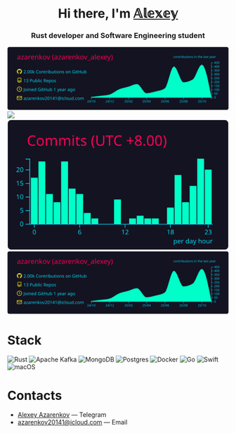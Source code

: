 <h1 align="center">Hi there, I'm <a href="https://github.com/Azarenkov" target="_blank">𝔸𝕝𝕖𝕩𝕖𝕪</a> 
<h3 align="center">Rust developer and Software Engineering student</h3>

![](https://raw.githubusercontent.com/Azarenkov/Azarenkov/main/profile-summary-card-output/2077/0-profile-details.svg)
![](https://raw.githubusercontent.com/Azarenkov/Azarenkov/main/profile-summary-card-output/2077/1-most-used-languages.svg)
![](https://raw.githubusercontent.com/Azarenkov/Azarenkov/main/profile-summary-card-output/2077/4-productive-time.svg)
![](https://raw.githubusercontent.com/Azarenkov/Azarenkov/main/profile-summary-card-output/2077/0-profile-details.svg)

# Stack
![Rust](https://img.shields.io/badge/rust-%23000000.svg?style=for-the-badge&logo=rust&logoColor=blue)
![Apache Kafka](https://img.shields.io/badge/Apache%20Kafka-000?style=for-the-badge&logo=apachekafka)
![MongoDB](https://img.shields.io/badge/MongoDB-%234ea94b.svg?style=for-the-badge&logo=mongodb&logoColor=white)
![Postgres](https://img.shields.io/badge/postgres-%23316192.svg?style=for-the-badge&logo=postgresql&logoColor=white)
![Docker](https://img.shields.io/badge/docker-%230db7ed.svg?style=for-the-badge&logo=docker&logoColor=white)
![Go](https://img.shields.io/badge/go-%2300ADD8.svg?style=for-the-badge&logo=go&logoColor=white)
![Swift](https://img.shields.io/badge/swift-F54A2A?style=for-the-badge&logo=swift&logoColor=white)
![macOS](https://img.shields.io/badge/mac%20os-000000?style=for-the-badge&logo=macos&logoColor=F0F0F0)

# Contacts
- [Alexey Azarenkov](https://t.me/azarenkov_alexey) — Telegram
- azarenkov20141@icloud.com — Email

